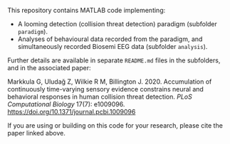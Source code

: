 This repository contains MATLAB code implementing:
* A looming detection (collision threat detection) paradigm (subfolder `paradigm`).
* Analyses of behavioural data recorded from the paradigm, and simultaneously recorded Biosemi EEG data (subfolder `analysis`).

Further details are available in separate `README.md` files in the subfolders, and in the associated paper:

Markkula G, Uludağ Z, Wilkie R M, Billington J. 2020. Accumulation of continuously time-varying sensory evidence constrains neural and behavioral responses in human collision threat detection. *PLoS Computational Biology* 17(7): e1009096. https://doi.org/10.1371/journal.pcbi.1009096

If you are using or building on this code for your research, please cite the paper linked above.
